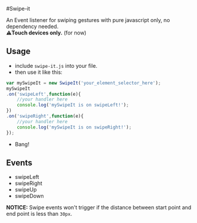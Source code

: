#Swipe-it

An Event listener for swiping gestures with pure javascript only, no dependency needed.  
**:warning:Touch devices only.** (for now)


## Usage

 - include `swipe-it.js` into your file.
 - then use it like this:

```js
var mySwipeIt = new SwipeIt('your_element_selector_here');
mySwipeIt
.on('swipeLeft',function(e){
	//your handler here
	console.log('mySwipeIt is on swipeLeft!');
})
.on('swipeRight',function(e){
	//your handler here
	console.log('mySwipeIt is on swipeRight!');
});
```
- Bang!



## Events

- swipeLeft
- swipeRight
- swipeUp
- swipeDown

**NOTICE:**
Swipe events won't trigger if the distance between start point and end point is less than `30px`.
